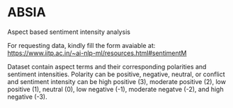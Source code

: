 # ABSIA
Aspect based sentiment intensity analysis

For requesting data, kindly fill the form avaiable at: https://www.iitp.ac.in/~ai-nlp-ml/resources.html#sentimentM

Dataset contain aspect terms and their corresponding polarities and sentiment intensities. Polarity can be positive, negative, neutral, or conflict and sentiment intensity can be high positive (3), moderate positive (2), low positive (1), neutral (0), low negative (-1), moderate negatve (-2), and high negative (-3).

